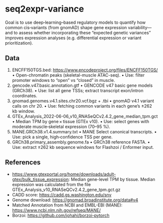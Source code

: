 # seq2expr-variance
Goal is to use deep‐learning–based regulatory models to quantify how common cis‐variants (from gnomAD) shape gene expression variability—and to assess whether incorporating these “expected genetic variances” improves expression analyses (e.g. differential expression or variant prioritization).

## Data
1. ENCFF150TGS.bed: https://www.encodeproject.org/files/ENCFF150TGS/
• Open-chromatin peaks (skeletal-muscle ATAC-seq).
• Use: filter promoter windows to “open” vs “closed” in muscle.
2.	gencode.v47.basic.annotation.gtf
• GENCODE v47 basic gene models (GRCh38).
• Use: list all gene TSSs; extract transcript exon/intron coordinates.
3.	gnomad.genomes.v4.1.sites.chr20.vcf.bgz + .tbi
• gnomAD v4.1 variant calls on chr 20.
• Use: fetching common variants in each gene’s ±262 kb window.
4.	GTEx_Analysis_2022-06-06_v10_RNASeQCv2.4.2_gene_median_tpm.gct
• Median TPM by gene × tissue (GTEx v10).
• Use: select genes with moderate muscle‐skeletal expression (70–95 %).
5.	MANE.GRCh38.v1.4.summary.txt
• MANE Select canonical transcripts.
• Use: pick a single, high‐confidence TSS per gene.
6.	GRCh38.primary_assembly.genome.fa
• GRCh38 reference FASTA.
• Use: extract ±262 kb sequence windows for Flashzoi / Enformer input.

## References
- https://www.gtexportal.org/home/downloads/adult-gtex/bulk_tissue_expression: Median gene-level TPM by tissue. Median expression was calculated from the file GTEx_Analysis_v10_RNASeQCv2.4.2_gene_tpm.gct.gz
- CADD score: https://cadd.gs.washington.edu/snv
- Genome download: https://gnomad.broadinstitute.org/data#v4
- Matched Annotation from NCBI and EMBL-EBI (MANE): https://www.ncbi.nlm.nih.gov/refseq/MANE/
- Borzoi: https://github.com/johahi/borzoi-pytorch



